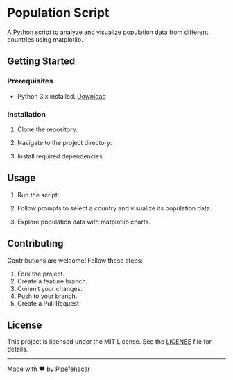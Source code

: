 # Population Script

A Python script to analyze and visualize population data from different countries using matplotlib.

## Getting Started

### Prerequisites

- Python 3.x installed. [Download](https://www.python.org/downloads/)

### Installation

1. Clone the repository:

2. Navigate to the project directory:

3. Install required dependencies:

## Usage

1. Run the script:

2. Follow prompts to select a country and visualize its population data.
3. Explore population data with matplotlib charts.

## Contributing

Contributions are welcome! Follow these steps:

1. Fork the project.
2. Create a feature branch.
3. Commit your changes.
4. Push to your branch.
5. Create a Pull Request.

## License

This project is licensed under the MIT License. See the [LICENSE](LICENSE) file for details.

---

Made with ❤️ by [Pipefehecar](https://github.com/Pipefehecar)
